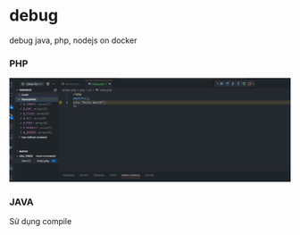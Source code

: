 # debug
debug java, php, nodejs on docker

### PHP

![](image/Screenshot%202023-11-23%20103005.png)

### JAVA
Sử dụng compile